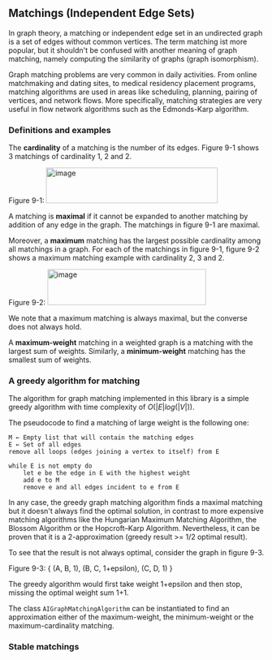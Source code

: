 ## Matchings (Independent Edge Sets)
In graph theory, a matching or independent edge set in an undirected graph is a set of edges without common vertices. 
The term matching ist more popular, but it shouldn't be confused with another meaning of graph matching, namely computing the similarity of graphs (graph isomorphism).

Graph matching problems are very common in daily activities.
From online matchmaking and dating sites, to medical residency placement programs, matching algorithms are used in areas like scheduling, planning, pairing of vertices, and network flows. 
More specifically, matching strategies are very useful in flow network algorithms such as the Edmonds-Karp algorithm.

### Definitions and examples
The **cardinality** of a matching is the number of its edges. Figure 9-1 shows 3 matchings of cardinality 1, 2 and 2.

Figure 9-1: <img width="338" height="70" alt="image" src="https://github.com/user-attachments/assets/b7e53772-9506-4116-832d-7c0607fff34b" />

A matching is **maximal** if it cannot be expanded to another matching by addition of any edge in the graph.
The matchings in figure 9-1 are maximal.

Moreover, a **maximum** matching has the largest possible cardinality among all matchings in a graph.
For each of the matchings in figure 9-1, figure 9-2 shows a maximum matching example with cardinality 2, 3 and 2.

Figure 9-2: <img width="312" height="71" alt="image" src="https://github.com/user-attachments/assets/53485f3d-28e5-4f17-b072-790cbaba5552" />

We note that a maximum matching is always maximal, but the converse does not always hold.

A **maximum-weight** matching in a weighted graph is a matching with the largest sum of weights. 
Similarly, a **minimum-weight** matching has the smallest sum of weights.

### A greedy algorithm for matching
The algorithm for graph matching implemented in this library is a simple greedy algorithm with time complexity of $O(|E|log(|V|))$.

The pseudocode to find a matching of large weight is the following one:
```
M ← Empty list that will contain the matching edges
E ← Set of all edges
remove all loops (edges joining a vertex to itself) from E

while E is not empty do
    let e be the edge in E with the highest weight
    add e to M
    remove e and all edges incident to e from E
```
In any case, the greedy graph matching algorithm finds a maximal matching but it doesn't always find the optimal solution, in contrast to more expensive matching algorithms like the Hungarian Maximum Matching Algorithm, the Blossom Algorithm or the Hopcroft–Karp Algorithm.
Nevertheless, it can be proven that it is a 2-approximation (greedy result >= 1/2 optimal result).

To see that the result is not always optimal, consider the graph in figure 9-3.

Figure 9-3: { (A, B, 1), (B, C, 1+epsilon), (C, D, 1) }

The greedy algorithm would first take weight 1+epsilon and then stop, missing the optimal weight sum 1+1.

The class ```AIGraphMatchingAlgorithm``` can be instantiated to find an approximation either of the maximum-weight, the minimum-weight or the maximum-cardinality matching.

### Stable matchings
